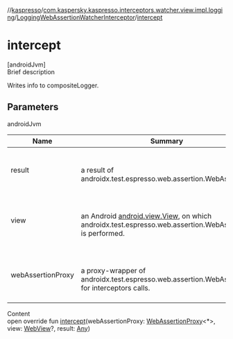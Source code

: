 //[kaspresso](../../index.md)/[com.kaspersky.kaspresso.interceptors.watcher.view.impl.logging](../index.md)/[LoggingWebAssertionWatcherInterceptor](index.md)/[intercept](intercept.md)



# intercept  
[androidJvm]  
Brief description  


Writes info to compositeLogger.



## Parameters  
  
androidJvm  
  
|  Name|  Summary| 
|---|---|
| result| <br><br>a result of androidx.test.espresso.web.assertion.WebAssertion.<br><br>
| view| <br><br>an Android [android.view.View](https://developer.android.com/reference/kotlin/android/view/View.html), on which androidx.test.espresso.web.assertion.WebAssertion     is performed.<br><br>
| webAssertionProxy| <br><br>a proxy-wrapper of androidx.test.espresso.web.assertion.WebAssertion for     interceptors calls.<br><br>
  
  
Content  
open override fun [intercept](intercept.md)(webAssertionProxy: [WebAssertionProxy](../../androidx.test.espresso.web.assertion/-web-assertion-proxy/index.md)<*>, view: [WebView](https://developer.android.com/reference/kotlin/android/webkit/WebView.html)?, result: [Any](https://kotlinlang.org/api/latest/jvm/stdlib/kotlin/-any/index.html))  



